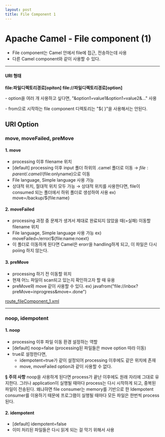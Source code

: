```yaml
---
layout: post
title: File Component 1
---
```


Apache Camel - File component (1)
=============================

* File component는 Camel 안에서 file에 접근, 전송하는데 사용
* 다른 Camel component와 같이 사용할 수 있다.

----------------------------------------------------------------
#### URI 형태
**file:파일디렉토리경로[opiton]**
**file://파일디렉토리경로[option]**


\- option을 여러 개 사용하고 싶다면, "&option1=value1&option1=value2&..." 사용

\- from으로 시작하는 file component 디렉토리는 "${ }"을 사용해서는 안된다.


## URI Option
### move, moveFailed, preMove
#### 1. move
* processing 이후 filename 위치
* [default] processing 이후 input 폴더 하위의 .camel 폴더로 이동
	→ ${file:parent}/.camel/${file:onlyname}으로 이동
* File language, Simple language 사용 가능
* 상대적 위치, 절대적 위치 모두 가능
→ 상대적 위치를 사용한다면, file이 consumed 되는 폴더에서 하위 폴더로 생성하여 사용
ex) move=/backup/${file:name}

#### 2. moveFailed
* processing 과정 중 문제가 생겨서 제대로 완료되지 않았을 때(=실패) 이동할 filename 위치
* File language, Simple language 사용 가능
ex) moveFailed=/error/${file:name:noext}
* 이 폴더로 이동하게 된다면 Camel은 erorr을 handling하게 되고, 이 파일은 다시 poiing 하지 않는다.

#### 3. preMove
* processing 하기 전 이동할 위치
* 현재 어느 파일이 scan되고 있는지 확인하고자 할 때 유용
* preMove와 move 같이 사용할 수 있다.
ex) javafrom("file://inbox?preMove=inprogress&move=.done")


[route_fileComponent_1.xml](https://github.com/torpedocorp/torpedocorp.github.io/blob/master/_posts/route_fileComponent_1.xml)

-----------------------------------------------------------------
### noop, idempotent

#### 1. noop
* processing 이후 파일 이동 환경 설정하는 역할
* [default] noop=false (processing된 파일들은 move option 따라 이동)
* true로 설정한다면,
	- idempotent=true가 같이 설정되어 processing 이후에도 같은 위치에 존재
    - move, moveFailed option과 같이 사용할 수 없다.

**§ 주의 사항**
 noop을 사용하게 된다면 process가 끝난 이후에도 원래 자리에 그대로 유지한다.
그러나 application이 실행될 때마다 process는 다시 시작하게 되고, 중복된 파일이 전송된다. 왜냐햐면
file consumer는 memory를 기반으로 한 Idempotent consumer를 이용하기 때문에 프로그램이 실행될
때마다 모든 파일은 한번씩 process 된다.

#### 2. idempotent
* [default] idempotent=false
* 이미 처리된 파일들은 다시 읽게 되는 걸 막기 위해서 사용

